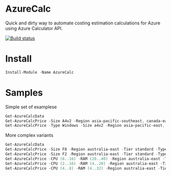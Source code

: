 # AzureCalc
Quick and dirty way to automate costing estimation calculations for Azure using Azure Calculator API.

[![Build status](https://ci.appveyor.com/api/projects/status/2rerdsc4j1g2dl94?svg=true)](https://ci.appveyor.com/project/eosfor/azurecalc)

# Install
```powershell code
Install-Module -Name AzureCalc
```
# Samples
Simple set of examplese
```powershell code
Get-AzureCalcData
Get-AzureCalcPrice -Size A4v2 -Region asia-pacific-southeast, canada-east, us-east, us-west | ft -AutoSize
Get-AzureCalcPrice -Type Windows -Size a4v2 -Region asia-pacific-east,  europe-west, us-east | ft -AutoSize
```
More complex variants
```powershell code
Get-AzureCalcData
Get-AzureCalcPrice -Size F8 -Region australia-east -Tier standard -Type windows | ft -AutoSize
Get-AzureCalcPrice -Size F2 -Region australia-east -Tier standard -Type windows | ft -AutoSize
Get-AzureCalcPrice -CPU (8..16) -RAM (20..40) -Region australia-east -Tier standard -Type windows | sort  australia-east | ft -AutoSize
Get-AzureCalcPrice -CPU (2..16) -RAM (4..20) -Region australia-east -Tier standard -Type windows | sort  australia-east | ft -AutoSize
Get-AzureCalcPrice -CPU (4..8) -RAM (4..32) -Region australia-east -Tier standard -Type windows | sort  australia-east | ft -AutoSize
```